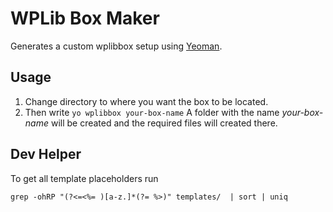# WPLib Box Maker
Generates a custom wplibbox setup using [Yeoman](http://yeoman.io).
## Usage
1) Change directory to where you want the box to be located.
2) Then write ```yo wplibbox your-box-name``` A folder with the 
name *your-box-name* will be created and the required files 
will created there.

## Dev Helper
To get all template placeholders run 
```
grep -ohRP "(?<=<%= )[a-z.]*(?= %>)" templates/  | sort | uniq
```